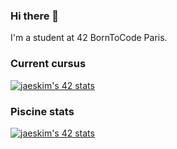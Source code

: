 ### Hi there 👋

I'm a student at 42 BornToCode Paris.

### Current cursus

[![jaeskim's 42 stats](https://badge42.herokuapp.com/api/stats/nsimon)](https://github.com/JaeSeoKim/badge42)

### Piscine stats

[![jaeskim's 42 stats](https://badge42.herokuapp.com/api/stats/nsimon?cursus=C%20Piscine&privacyEmail=true)](https://github.com/JaeSeoKim/badge42)
